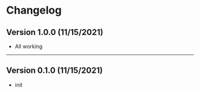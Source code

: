 # Changelog

## Version 1.0.0 (11/15/2021)

- All working

---

## Version 0.1.0 (11/15/2021)

- init

